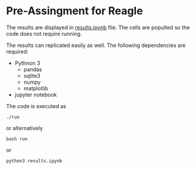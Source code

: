 # Pre-Assingment for Reagle

The results are displayed in [results.ipynb](https://github.com/serveri24h/reagle_pre_assignment/blob/main/results.ipynb) file. The cells are populted so the code does not require running.

The results can replicated easily as well. The following dependencies are required:
* Pythnon 3
    * pandas
    * sqlite3
    * numpy
    * matplotlib
* jupyter notebook

The code is executed as
```
./run
```
or alternatively
```
bash run
```
or
```
python3 results.ipynb
```